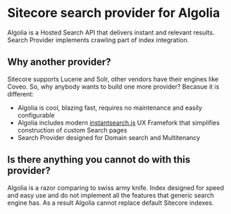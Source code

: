 # Sitecore search provider for Algolia

Algolia is a Hosted Search API that delivers instant and relevant results. Search Provider implements crawling part of index integration.

## Why another provider?

Sitecore supports Lucene and Solr, other vendors have their engines like Coveo. So, why anybody wants to build one more provider?
Becasue it is different:

* Algolia is cool, blazing fast, requires no maintenance and easily configurable
* Algolia includes modern [instantsearch.js](https://community.algolia.com/instantsearch.js) UX Framefork that simplifies construction of custom Search pages   
* Search Provider designed for Domain search and Multitenancy


## Is there anything you cannot do with this provider?

Algolia is a razor comparing to swiss army knife. Index designed for speed and easy use and do not implement all the features that generic search engine has.
As a result Algolia cannot replace default Sitecore indexes.

